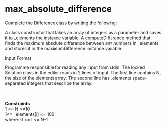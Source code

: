 # max_absolute_difference

Complete the Difference class by writing the following:<br>

<p>A class constructor that takes an array of integers as a parameter and saves it to _elements the  instance variable.
A computeDifference method that finds the maximum absolute difference between any  numbers in _elements and stores it in the maximumDifference instance variable.</p>

<p>
  Input Format <br>

Programme responsible for reading any input from stdin. The locked Solution class in the editor reads in 2 lines of input. The first line contains N, the size of the elements array. The second line has _elements space-separated integers that describe the  array.
  
  <br><br>
  <b>Constraints</b><br>
  1 <= N <=10 <br>
  1<= _elements[i] <= 100 <br>
  where: 0 <= i <= N-1
</p>
